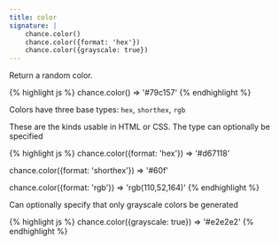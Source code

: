 ```yaml
---
title: color
signature: |
    chance.color()
    chance.color({format: 'hex'})
    chance.color({grayscale: true})
---
```


Return a random color.

{% highlight js %}
chance.color()
=> '#79c157'
{% endhighlight %}

Colors have three base types: `hex`, `shorthex`, `rgb`

These are the kinds usable in HTML or CSS. The type can optionally be specified

{% highlight js %}
chance.color({format: 'hex'})
=> '#d67118'

chance.color({format: 'shorthex'})
=> '#60f'

chance.color({format: 'rgb'})
=> 'rgb(110,52,164)'
{% endhighlight %}

Can optionally specify that only grayscale colors be generated

{% highlight js %}
chance.color({grayscale: true})
=> '#e2e2e2'
{% endhighlight %}

